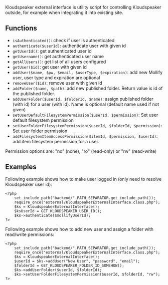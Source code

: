 Kloudspeaker external interface is utility script for controlling Kloudspeaker outside, for example when integrating it into existing site.


## Functions

  * `isAuthenticated()`: check if user is authenticated
  * `authenticate($userId)`: authenticate user with given id
  * `getUserId()`: get authenticated user id
  * `getUsername()`: get authenticated user name
  * `getAllUsers()`: get list of all users configured
  * `getUser($id)`: get user with given id
  * `addUser($name, $pw, $email, $userType, $expiration)`: add new Mollify user, user type and expiration are optional
  * `removeUser($id)`: remove user with given id
  * `addFolder($name, $path)`: add new published folder. Return value is id of the published folder.
  * `addUserFolder($userId, $folderId, $name)`: assign published folder (with id) for a user (with id). Name is optional (default name used if not given)
  * `setUserDefaultFilesystemPermission($userId, $permission)`: Set user default filesystem permission
  * `setUserFolderFilesystemPermission($userId, $folderId, $permission)`: Set user folder permission
  * `addFilesystemItemAccessPermission($itemId, $permission, $userId)`: add item filesystem permission for a user.

Permission options are: "no" (none), "ro" (read-only) or "rw" (read-write)

## Examples

Following example shows how to make user logged in (only need to resolve Kloudspeaker user id):

    <?php 
        set_include_path("backend/".PATH_SEPARATOR.get_include_path()); 
        require_once("external/KloudspeakerExternalInterface.class.php"); 
        $ks = KloudspeakerExternalInterface(); 
        $ksUserId = GET_KLOUDSPEAKER_USER_ID(); 
        $ks->authenticate($mollifyUserId); 
    ?>

Following example shows how to add new user and assign a folder with read/write permissions:

    <?php 
        set_include_path("backend/".PATH_SEPARATOR.get_include_path()); 
        require_once("external/KloudspeakerExternalInterface.class.php"); 
        $ks = KloudspeakerExternalInterface(); 
        $userId = $ks->addUser("New User", "password", "email");
        $folderId = GET_KLOUDSPEAKER_FOLDER_ID_SOMEHOW();
        $ks->addUserFolder($userId, $folderId);
        $ks->setUserFolderFilesystemPermission($userId, $folderId, "rw"); 
    ?>